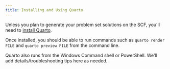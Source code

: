 ```yaml
---
title: Installing and Using Quarto
---
```


Unless you plan to generate your problem set solutions on the SCF, you'll need to [install Quarto](https://quarto.org/docs/get-started/).

Once installed, you should be able to run commands such as `quarto render FILE` and `quarto preview FILE` from the command line.

Quarto also runs from the Windows Command shell or PowerShell. We'll add details/troubleshooting tips here as needed.
